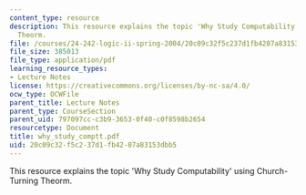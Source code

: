 ```yaml
---
content_type: resource
description: This resource explains the topic 'Why Study Computability' using Church-Turning
  Theorm.
file: /courses/24-242-logic-ii-spring-2004/20c09c32f5c237d1fb4207a83153dbb5_why_study_comptt.pdf
file_size: 385013
file_type: application/pdf
learning_resource_types:
- Lecture Notes
license: https://creativecommons.org/licenses/by-nc-sa/4.0/
ocw_type: OCWFile
parent_title: Lecture Notes
parent_type: CourseSection
parent_uid: 797097cc-c3b9-3653-0f40-c0f8598b2654
resourcetype: Document
title: why_study_comptt.pdf
uid: 20c09c32-f5c2-37d1-fb42-07a83153dbb5
---
```

This resource explains the topic 'Why Study Computability' using Church-Turning Theorm.